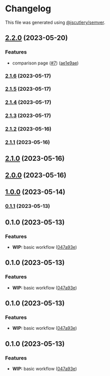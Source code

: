 # Changelog

This file was generated using [@jscutlery/semver](https://github.com/jscutlery/semver).

## [2.2.0](https://github.com/clayton-duarte/amalg/compare/yahoo-events-2.1.6...yahoo-events-2.2.0) (2023-05-20)


### Features

* comparison page ([#7](https://github.com/clayton-duarte/amalg/issues/7)) ([ae1e9ae](https://github.com/clayton-duarte/amalg/commit/ae1e9ae617d426c5566300060ba91a508b662042))

### [2.1.6](https://github.com/clayton-duarte/amalg/compare/yahoo-events-2.1.5...yahoo-events-2.1.6) (2023-05-17)

### [2.1.5](https://github.com/clayton-duarte/amalg/compare/yahoo-events-2.1.4...yahoo-events-2.1.5) (2023-05-17)

### [2.1.4](https://github.com/clayton-duarte/amalg/compare/yahoo-events-2.1.3...yahoo-events-2.1.4) (2023-05-17)

### [2.1.3](https://github.com/clayton-duarte/amalg/compare/yahoo-events-2.1.2...yahoo-events-2.1.3) (2023-05-17)

### [2.1.2](https://github.com/clayton-duarte/amalg/compare/yahoo-events-2.1.1...yahoo-events-2.1.2) (2023-05-16)

### [2.1.1](https://github.com/clayton-duarte/amalg/compare/yahoo-events-2.1.0...yahoo-events-2.1.1) (2023-05-16)

## [2.1.0](https://github.com/clayton-duarte/amalg/compare/yahoo-events-2.0.0...yahoo-events-2.1.0) (2023-05-16)

## [2.0.0](https://github.com/clayton-duarte/amalg/compare/yahoo-events-1.0.0...yahoo-events-2.0.0) (2023-05-16)

## [1.0.0](https://github.com/clayton-duarte/cpd/compare/yahoo-events-0.1.1...yahoo-events-1.0.0) (2023-05-14)

### [0.1.1](https://github.com/clayton-duarte/cpd/compare/yahoo-events-0.1.0...yahoo-events-0.1.1) (2023-05-13)

## 0.1.0 (2023-05-13)

### Features

- **WIP:** basic workflow ([047a93e](https://github.com/clayton-duarte/cpd/commit/047a93e4f6bf818b3ee087333d2264e81df82fe6))

## 0.1.0 (2023-05-13)

### Features

- **WIP:** basic workflow ([047a93e](https://github.com/clayton-duarte/cpd/commit/047a93e4f6bf818b3ee087333d2264e81df82fe6))

## 0.1.0 (2023-05-13)

### Features

- **WIP:** basic workflow ([047a93e](https://github.com/clayton-duarte/cpd/commit/047a93e4f6bf818b3ee087333d2264e81df82fe6))

## 0.1.0 (2023-05-13)

### Features

- **WIP:** basic workflow ([047a93e](https://github.com/clayton-duarte/cpd/commit/047a93e4f6bf818b3ee087333d2264e81df82fe6))
